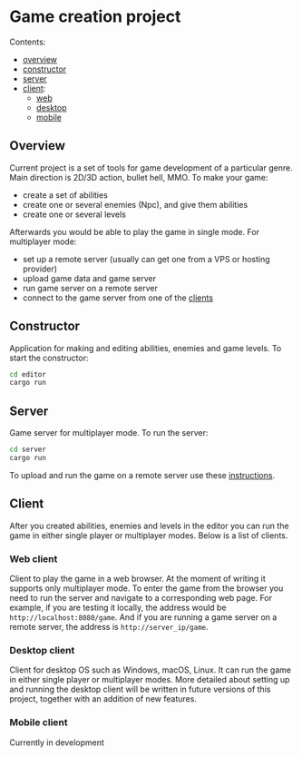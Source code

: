 # Game creation project

Contents:
- [overview](#overview)
- [constructor](#constructor)
- [server](#server)
- [client](#client):
  - [web](#web-client)
  - [desktop](#desktop-client)
  - [mobile](#mobile-client)


## Overview

Current project is a set of tools for game development of
a particular genre. Main direction is 2D/3D action, bullet hell, MMO.
To make your game:
- create a set of abilities
- create one or several enemies (Npc), and give them abilities
- create one or several levels

Afterwards you would be able to play the game in single mode.
For multiplayer mode:
- set up a remote server (usually can get one from a VPS or hosting provider)
- upload game data and game server
- run game server on a remote server
- connect to the game server from one of the [clients](#client)


## Constructor

Application for making and editing abilities, enemies and game levels.
To start the constructor:
```bash
cd editor
cargo run
```


## Server

Game server for multiplayer mode. To run the server:
```bash
cd server
cargo run
```

To upload and run the game on a remote server use these [instructions](./SERVER_EN.md).


## Client

After you created abilities, enemies and levels in the editor you can
run the game in either single player or multiplayer modes.
Below is a list of clients.


### Web client

Client to play the game in a web browser. At the moment of writing it supports only
multiplayer mode. To enter the game from the browser you need to run the server
and navigate to a corresponding web page. For example, if you are testing it locally,
the address would be `http://localhost:8080/game`. And if you are running
a game server on a remote server, the address is `http://server_ip/game`.


### Desktop client

Client for desktop OS such as Windows, macOS, Linux. It can run the game
in either single player or multiplayer modes. More detailed about setting
up and running the desktop client will be written in future versions of
this project, together with an addition of new features.


### Mobile client

Currently in development

